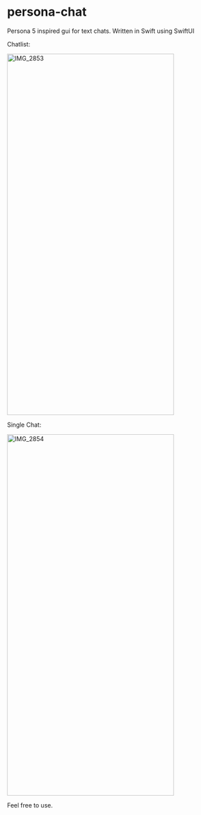 # persona-chat
Persona 5 inspired gui for text chats. Written in Swift using SwiftUI

Chatlist:

<img width="390" height="844" alt="IMG_2853" src="https://github.com/user-attachments/assets/f3a96ba7-748b-4d45-9e29-a7194cfd7329" />

Single Chat:

<img width="390" height="844" alt="IMG_2854" src="https://github.com/user-attachments/assets/0809f183-7025-40a6-a39c-b82ab44fcca1" />

Feel free to use.

